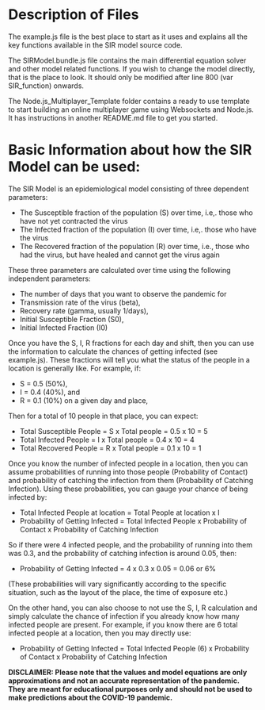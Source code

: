 # Description of Files

The example.js file is the best place to start as it uses and explains all the key functions available in the SIR model source code.

The SIRModel.bundle.js file contains the main differential equation solver and other model related functions. If you wish to change the model directly, that is the place to look. It should only be modified after line 800 (var SIR_function) onwards.

The Node.js_Multiplayer_Template folder contains a ready to use template to start building an online multiplayer game using Websockets and Node.js. It has instructions in another README.md file to get you started.

# Basic Information about how the SIR Model can be used:

The SIR Model is an epidemiological model consisting of three dependent parameters:
- The Susceptible fraction of the population (S) over time, i.e,. those who have not yet contracted the virus
- The Infected fraction of the population (I) over time, i.e,. those who have the virus
- The Recovered fraction of the population (R) over time, i.e., those who had the virus, but have healed and cannot get the virus again

These three parameters are calculated over time using the following independent parameters:
- The number of days that you want to observe the pandemic for
- Transmission rate of the virus (beta), 
- Recovery rate (gamma, usually 1/days),
- Initial Susceptible Fraction (S0), 
- Initial Infected Fraction (I0)

Once you have the S, I, R fractions for each day and shift, then you can use the information to calculate the chances of getting infected (see example.js). These fractions will tell you what the status of the people in a location is generally like. For example, if: 
- S = 0.5 (50%), 
- I = 0.4 (40%), and 
- R = 0.1 (10%) on a given day and place, 

Then for a total of 10 people in that place, you can expect: 
- Total Susceptible People = S x Total people = 0.5 x 10 = 5
- Total Infected People = I x Total people = 0.4 x 10 = 4
- Total Recovered People = R x Total people = 0.1 x 10 = 1

Once you know the number of infected people in a location, then you can assume probabilities of running into those people (Probability of Contact) and probability of catching the infection from them (Probability of Catching Infection). Using these probabilities, you can gauge your chance of being infected by: 
- Total Infected People at location = Total People at location x I 
- Probability of Getting Infected = Total Infected People x Probability of Contact x Probability of Catching Infection

So if there were 4 infected people, and the probability of running into them was 0.3, and the probability of catching infection is around 0.05, then:
- Probability of Getting Infected = 4 x 0.3 x 0.05 = 0.06 or 6%

(These probabilities will vary significantly according to the specific situation, such as the layout of the place, the time of exposure etc.)

On the other hand, you can also choose to not use the S, I, R calculation and simply calculate the chance of infection if you already know how many infected people are present. For example, if you know there are 6 total infected people at a location, then you may directly use:
- Probability of Getting Infected = Total Infected People (6) x Probability of Contact x Probability of Catching Infection

**DISCLAIMER: Please note that the values and model equations are only approximations and not an accurate representation of the pandemic. They are meant for educational purposes only and should not be used to make predictions about the COVID-19 pandemic.**

